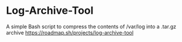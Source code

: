 # Log-Archive-Tool
A simple Bash script to compress the contents of /var/log into a .tar.gz archive
https://roadmap.sh/projects/log-archive-tool
